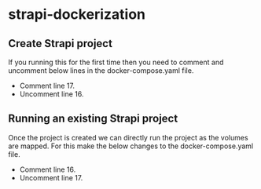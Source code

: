 # strapi-dockerization

## Create Strapi project

If you running this for the first time then you need to comment and uncomment below lines in the docker-compose.yaml file.
- Comment line 17.
- Uncomment line 16.

## Running an existing Strapi project

Once the project is created we can directly run the project as the volumes are mapped. For this make the below changes to the docker-compose.yaml file.
- Comment line 16.
- Uncomment line 17.
